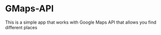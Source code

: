 # GMaps-API
This is a simple app that works with Google Maps API that allows you find different places
